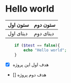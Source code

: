 # Hello world

| ستون اول | ستون دوم |
| -------------| ------------ |
| دیتای اول | دیتای دوم |

```php 
    if ($test == false){
        echo "Hello world";
    }
```

- [x] هدف اول این پروژه
- [] هدف دوم پروژه